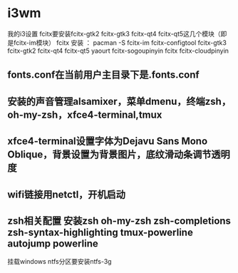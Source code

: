 # i3wm
我的i3设置
fcitx要安装fcitx-gtk2 fcitx-gtk3 fcitx-qt4 fcitx-qt5这几个模块（即是fcitx-im模块）
fcitx 安装 ：
pacman -S fcitx-im fcitx-configtool fcitx-gtk3 fcitx-gtk2 fcitx-qt4 fcitx-qt5
yaourt fcitx-sogoupinyin fcitx fcitx-cloudpinyin

fonts.conf在当前用户主目录下是.fonts.conf
--------------
安装的声音管理alsamixer，菜单dmenu，终端zsh，oh-my-zsh，xfce4-terminal,tmux
----------------
xfce4-terminal设置字体为Dejavu Sans Mono Oblique，背景设置为背景图片，底纹滑动条调节透明度
-----------------
wifi链接用netctl，开机启动
------------------------------------
zsh相关配置
安装zsh oh-my-zsh zsh-completions zsh-syntax-highlighting tmux-powerline autojump powerline
-----------------------
挂载windows ntfs分区要安装ntfs-3g
